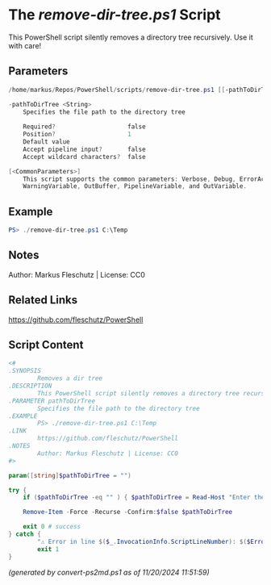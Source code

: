 The *remove-dir-tree.ps1* Script
===========================

This PowerShell script silently removes a directory tree recursively. Use it with care!

Parameters
----------
```powershell
/home/markus/Repos/PowerShell/scripts/remove-dir-tree.ps1 [[-pathToDirTree] <String>] [<CommonParameters>]

-pathToDirTree <String>
    Specifies the file path to the directory tree
    
    Required?                    false
    Position?                    1
    Default value                
    Accept pipeline input?       false
    Accept wildcard characters?  false

[<CommonParameters>]
    This script supports the common parameters: Verbose, Debug, ErrorAction, ErrorVariable, WarningAction, 
    WarningVariable, OutBuffer, PipelineVariable, and OutVariable.
```

Example
-------
```powershell
PS> ./remove-dir-tree.ps1 C:\Temp

```

Notes
-----
Author: Markus Fleschutz | License: CC0

Related Links
-------------
https://github.com/fleschutz/PowerShell

Script Content
--------------
```powershell
<#
.SYNOPSIS
        Removes a dir tree
.DESCRIPTION
        This PowerShell script silently removes a directory tree recursively. Use it with care!
.PARAMETER pathToDirTree
        Specifies the file path to the directory tree
.EXAMPLE
        PS> ./remove-dir-tree.ps1 C:\Temp
.LINK
        https://github.com/fleschutz/PowerShell
.NOTES
        Author: Markus Fleschutz | License: CC0
#>

param([string]$pathToDirTree = "")

try {
	if ($pathToDirTree -eq "" ) { $pathToDirTree = Read-Host "Enter the path to the directory tree" }

	Remove-Item -Force -Recurse -Confirm:$false $pathToDirTree

	exit 0 # success
} catch {
        "⚠️ Error in line $($_.InvocationInfo.ScriptLineNumber): $($Error[0])"
        exit 1
}
```

*(generated by convert-ps2md.ps1 as of 11/20/2024 11:51:59)*
